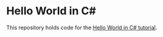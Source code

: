# Hello World in C#

This repository holds code for the [Hello World in C# tutorial](https://github.com/xaya/xaya_tutorials/wiki/Hello-World!).



